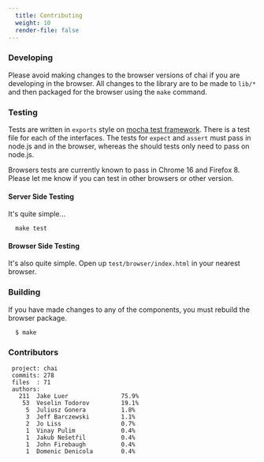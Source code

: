 ```yaml
---
  title: Contributing
  weight: 10
  render-file: false
---
```


### Developing

Please avoid making changes to the browser versions of chai if you are developing in the browser. All
changes to the library are to be made to `lib/*` and then packaged for the browser using the `make`
command.

### Testing

Tests are written in `exports` style on [mocha test framework](http://visionmedia.github.com/mocha/).
There is a test file for each of the interfaces. The tests for `expect` and `assert` must pass in node.js
and in the browser, whereas the should tests only need to pass on node.js.

Browsers tests are currently known to pass in Chrome 16 and Firefox 8. Please let me know if you can test
in other browsers or other version.

#### Server Side Testing

It's quite simple...

      make test


#### Browser Side Testing

It's also quite simple. Open up `test/browser/index.html` in your nearest browser.


### Building

If you have made changes to any of the components, you must rebuild the browser package.

      $ make

### Contributors 

     project: chai
     commits: 278
     files  : 71
     authors: 
       211  Jake Luer               75.9%
        53  Veselin Todorov         19.1%
         5  Juliusz Gonera          1.8%
         3  Jeff Barczewski         1.1%
         2  Jo Liss                 0.7%
         1  Vinay Pulim             0.4%
         1  Jakub Nešetřil          0.4%
         1  John Firebaugh          0.4%
         1  Domenic Denicola        0.4%

